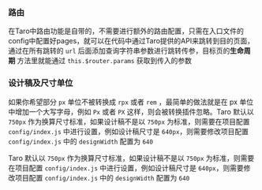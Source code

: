 ### 路由

在Taro中路由功能是自带的，不需要进行额外的路由配置，只需在入口文件的config中配置好pages，就可以在代码中通过Taro提供的API来跳转到目的页面，通过在所有跳转的 `url` 后面添加查询字符串参数进行跳转传参，目标页的**生命周期** 方法里就能通过 `this.$router.params` 获取到传入的参数

### 设计稿及尺寸单位

如果你希望部分 `px` 单位不被转换成 `rpx` 或者 `rem` ，最简单的做法就是在 px 单位中增加一个大写字母，例如 `Px` 或者 `PX` 这样，则会被转换插件忽略。Taro 默认以 `750px` 作为换算尺寸标准，如果设计稿不是以 `750px` 为标准，则需要在项目配置 `config/index.js` 中进行设置，例如设计稿尺寸是 `640px`，则需要修改项目配置 `config/index.js` 中的 `designWidth` 配置为 `640`


Taro 默认以 `750px` 作为换算尺寸标准，如果设计稿不是以 `750px` 为标准，则需要在项目配置 `config/index.js` 中进行设置，例如设计稿尺寸是 `640px`，则需要修改项目配置 `config/index.js` 中的 `designWidth` 配置为 `640`
